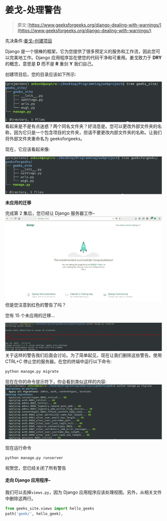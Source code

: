# 姜戈-处理警告

> 原文:[https://www.geeksforgeeks.org/django-dealing-with-warnings/](https://www.geeksforgeeks.org/django-dealing-with-warnings/)

先决条件:[姜戈–创建项目](https://www.geeksforgeeks.org/django-introduction-set-2-creating-a-project/)

Django 是一个很棒的框架，它为您提供了很多预定义的服务和工作流，因此您可以完美地工作。Django 应用程序旨在使您的代码干净和可重用。姜戈致力于 **DRY** 的概念，意思是 **D** 而不是 **R** 重剑 **Y** 我们自己。

创建项目后，您的目录应该如下所示:

![](img/9b00c9da735830b51e336ddb156df01f.png)
看起来是不是有点迷惑？两个同名文件夹？好消息是。您可以更改外部文件夹的名称，因为它只是一个包含项目的文件夹，但请不要更改内部文件夹的名称。让我们将外部文件夹重命名为 geeksforgeeks。

现在，它应该看起来像:

![](img/946dced0a9f6ae487863cb76bd661725.png)

**未应用的迁移**

完成第 2 集后，您已经让 Django 服务器工作–
![](img/6f3ab0afbc47cfe435c978788aefe2fe.png)
但是您注意到红色的警告了吗？

您有 15 个未应用的迁移…

![](img/7123ef0ee2c6d44ab6261c7aa6ab5902.png)
关于这样的警告我们后面会讨论。为了简单起见，现在让我们删除这些警告。使用 CTRL+C 停止您的服务器。在您的终端中运行以下命令:

```py
python manage.py migrate
```

现在在你的命令提示符下，你会看到类似这样的内容:
![](img/67e2e35fa89c683a944fa9ea296d5e2d.png)

现在运行命令

```py
python manage.py runserver
```

祝贺您，您已经关闭了所有警告

#### 走向 Django 应用程序–

我们可以去掉`views.py`，因为 Django 应用程序应该处理视图。另外，从相关文件中删除这两行。

```py
from geeks_site.views import hello_geeks
path('geek/', hello_geek),

```